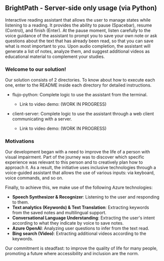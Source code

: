 ## BrightPath - Server-side only usage (via Python)

Interactive reading assistant that allows the user to manage states while listening to a reading. It provides the ability to pause (Spacebar), resume (Control), and finish (Enter). At the pause moment, listen carefully to the voice guidance of the assistant to prompt you to save your own note or ask questions about the text that has already been read, so that you can save what is most important to you. Upon audio completion, the assistant will generate a list of notes, analyze them, and suggest additional videos as educational material to complement your studies.

### Welcome to our solution!
Our solution consists of 2 directories.
To know about how to execute each one, enter to the README inside each directory for detailed instructions.

* flujo-python: Complete logic to use the assistant from the terminal.
  * Link to video demo: (WORK IN PROGRESS)

* client-server: Complete logic to use the assistant through a web client communicating with a server.
  * Link to video demo: (WORK IN PROGRESS)

### Motivations

Our development began with a need to improve the life of a person with visual impairment. Part of the journey was to discover which specific experience was relevant to this person and to creatively plan how to approach it. As a result, the initiative uses inclusive technologies through a voice-guided assistant that allows the use of various inputs: via keyboard, voice commands, and so on.

Finally, to achieve this, we make use of the following Azure technologies:
* **Speech Synthesizer & Recognizer**: Listening to the user and responding to them.
* **Text analytics (Keywords) & Text Translation**: Extracting keywords from the saved notes and multilingual support.
* **Conversational Language Understanding**: Extracting the user's intent according to what they indicate by voice to save notes.
* **Azure OpenAI**: Analyzing user questions to infer from the text read.
* **Bing search (Video)**: Extracting additional videos according to the keywords.

Our commitment is steadfast: to improve the quality of life for many people, promoting a future where accessibility and inclusion are the norm.